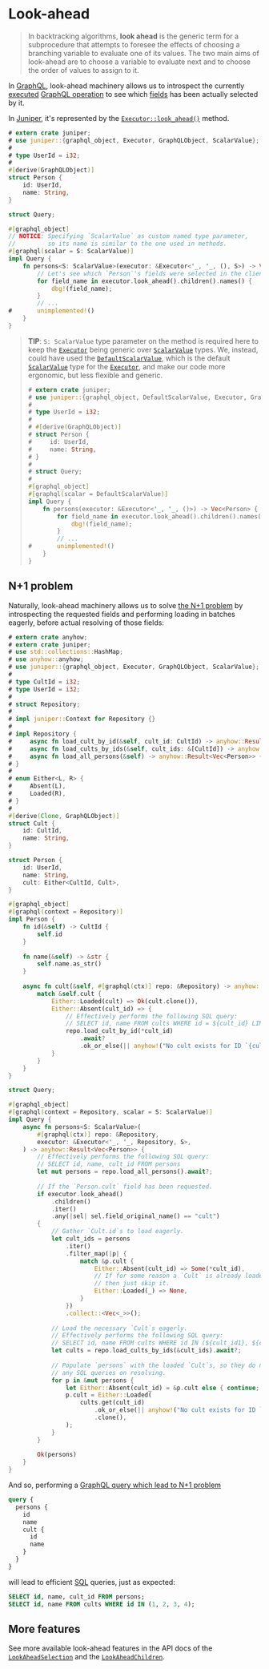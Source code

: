 Look-ahead
==========

> In backtracking algorithms, **look ahead** is the generic term for a subprocedure that attempts to foresee the effects of choosing a branching variable to evaluate one of its values. The two main aims of look-ahead are to choose a variable to evaluate next and to choose the order of values to assign to it.

In [GraphQL], look-ahead machinery allows us to introspect the currently [executed][1] [GraphQL operation][2] to see which [fields][3] has been actually selected by it.

In [Juniper], it's represented by the [`Executor::look_ahead()`][20] method.
```rust
# extern crate juniper;
# use juniper::{graphql_object, Executor, GraphQLObject, ScalarValue};
#
# type UserId = i32;
#
#[derive(GraphQLObject)]
struct Person {
    id: UserId,
    name: String,
}

struct Query;

#[graphql_object]
// NOTICE: Specifying `ScalarValue` as custom named type parameter,
//         so its name is similar to the one used in methods.
#[graphql(scalar = S: ScalarValue)]
impl Query {
    fn persons<S: ScalarValue>(executor: &Executor<'_, '_, (), S>) -> Vec<Person> {
        // Let's see which `Person`'s fields were selected in the client query. 
        for field_name in executor.look_ahead().children().names() {
            dbg!(field_name);
        }
        // ...
#       unimplemented!()
    }
}
```
> **TIP**: `S: ScalarValue` type parameter on the method is required here to keep the [`Executor`] being generic over [`ScalarValue`] types. We, instead, could have used the [`DefaultScalarValue`], which is the default [`ScalarValue`] type for the [`Executor`], and make our code more ergonomic, but less flexible and generic.
> ```rust
> # extern crate juniper;
> # use juniper::{graphql_object, DefaultScalarValue, Executor, GraphQLObject};
> #
> # type UserId = i32;
> #
> # #[derive(GraphQLObject)]
> # struct Person {
> #     id: UserId,
> #     name: String,
> # }
> #
> # struct Query;
> #
> #[graphql_object]
> #[graphql(scalar = DefaultScalarValue)]
> impl Query {
>     fn persons(executor: &Executor<'_, '_, ()>) -> Vec<Person> {
>         for field_name in executor.look_ahead().children().names() {
>             dbg!(field_name);
>         }
>         // ...
> #       unimplemented!()
>     }
> }
> ```




## N+1 problem

Naturally, look-ahead machinery allows us to solve [the N+1 problem](n_plus_1.md) by introspecting the requested fields and performing loading in batches eagerly, before actual resolving of those fields:
```rust
# extern crate anyhow;
# extern crate juniper;
# use std::collections::HashMap;
# use anyhow::anyhow;
# use juniper::{graphql_object, Executor, GraphQLObject, ScalarValue};
#
# type CultId = i32;
# type UserId = i32;
#
# struct Repository;
#
# impl juniper::Context for Repository {}
#
# impl Repository {
#     async fn load_cult_by_id(&self, cult_id: CultId) -> anyhow::Result<Option<Cult>> { unimplemented!() }
#     async fn load_cults_by_ids(&self, cult_ids: &[CultId]) -> anyhow::Result<HashMap<CultId, Cult>> { unimplemented!() }
#     async fn load_all_persons(&self) -> anyhow::Result<Vec<Person>> { unimplemented!() }
# }
# 
# enum Either<L, R> {
#     Absent(L),
#     Loaded(R),  
# }
#
#[derive(Clone, GraphQLObject)]
struct Cult {
    id: CultId,
    name: String,
}

struct Person {
    id: UserId,
    name: String,
    cult: Either<CultId, Cult>,
}

#[graphql_object]
#[graphql(context = Repository)]
impl Person {
    fn id(&self) -> CultId {
        self.id
    }
    
    fn name(&self) -> &str {
        self.name.as_str()
    }
    
    async fn cult(&self, #[graphql(ctx)] repo: &Repository) -> anyhow::Result<Cult> {
        match &self.cult {
            Either::Loaded(cult) => Ok(cult.clone()),
            Either::Absent(cult_id) => {
                // Effectively performs the following SQL query:
                // SELECT id, name FROM cults WHERE id = ${cult_id} LIMIT 1
                repo.load_cult_by_id(*cult_id)
                    .await?
                    .ok_or_else(|| anyhow!("No cult exists for ID `{cult_id}`"))
            }
        }
    }
}

struct Query;

#[graphql_object]
#[graphql(context = Repository, scalar = S: ScalarValue)]
impl Query {
    async fn persons<S: ScalarValue>(
        #[graphql(ctx)] repo: &Repository,
        executor: &Executor<'_, '_, Repository, S>,
    ) -> anyhow::Result<Vec<Person>> {
        // Effectively performs the following SQL query:
        // SELECT id, name, cult_id FROM persons
        let mut persons = repo.load_all_persons().await?;
        
        // If the `Person.cult` field has been requested.
        if executor.look_ahead()
            .children()
            .iter()
            .any(|sel| sel.field_original_name() == "cult") 
        {
            // Gather `Cult.id`s to load eagerly.
            let cult_ids = persons
                .iter()
                .filter_map(|p| {
                    match &p.cult {
                        Either::Absent(cult_id) => Some(*cult_id),
                        // If for some reason a `Cult` is already loaded,
                        // then just skip it.
                        Either::Loaded(_) => None,
                    }
                })
                .collect::<Vec<_>>();
            
            // Load the necessary `Cult`s eagerly.
            // Effectively performs the following SQL query:
            // SELECT id, name FROM cults WHERE id IN (${cult_id1}, ${cult_id2}, ...)
            let cults = repo.load_cults_by_ids(&cult_ids).await?;
            
            // Populate `persons` with the loaded `Cult`s, so they do not perform
            // any SQL queries on resolving.
            for p in &mut persons {
                let Either::Absent(cult_id) = &p.cult else { continue; };
                p.cult = Either::Loaded(
                    cults.get(cult_id)
                        .ok_or_else(|| anyhow!("No cult exists for ID `{cult_id}`"))?
                        .clone(),
                );
            }
        }
        
        Ok(persons)
    }
}
```
And so, performing a [GraphQL query which lead to N+1 problem](n_plus_1.md)
```graphql
query {
  persons {
    id
    name
    cult {
      id
      name
    }
  }
}
```
will lead to efficient [SQL] queries, just as expected:
```sql
SELECT id, name, cult_id FROM persons;
SELECT id, name FROM cults WHERE id IN (1, 2, 3, 4);
```




## More features

See more available look-ahead features in the API docs of the [`LookAheadSelection`][21] and the [`LookAheadChildren`][22].




[`DefaultScalarValue`]: https://docs.rs/juniper/0.16.2/juniper/enum.DefaultScalarValue.html
[`Executor`]: https://docs.rs/juniper/0.16.2/juniper/executor/struct.Executor.html
[`ScalarValue`]: https://docs.rs/juniper/0.16.2/juniper/trait.ScalarValue.html
[GraphQL]: https://graphql.org
[Juniper]: https://docs.rs/juniper
[Rust]: https://www.rust-lang.org
[SQL]: https://en.wikipedia.org/wiki/SQL

[1]: https://spec.graphql.org/October2021#sec-Execution
[2]: https://spec.graphql.org/October2021#sec-Language.Operations\
[3]: https://spec.graphql.org/October2021#sec-Language.Fields
[20]: https://docs.rs/juniper/0.16.2/juniper/executor/struct.Executor.html#method.look_ahead
[21]: https://docs.rs/juniper/0.16.2/juniper/executor/struct.LookAheadSelection.html
[22]: https://docs.rs/juniper/0.16.2/juniper/executor/struct.LookAheadChildren.html
